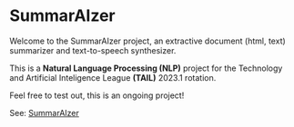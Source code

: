 # SummarAIzer

Welcome to the SummarAIzer project, an extractive document (html, text) summarizer and text-to-speech synthesizer.

This is a **Natural Language Processing (NLP)** project for the Technology and Artificial Inteligence League **(TAIL)** 2023.1 rotation.

Feel free to test out, this is an ongoing project!

See: [SummarAIzer](https://erlonl.github.io/summaraizer)
